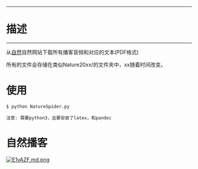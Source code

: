-------------
# 描述 #
-------------
从[自然](https://www.nature.com/)自然网站下载所有播客音频和对应的文本(PDF格式)

所有的文件会存储在类似Nature20xx/的文件夹中，xx随着时间改变。

# 使用 #
	$ python NatureSpider.py

	注意: 需要python3，且要安装了latex，和pandoc

# 自然播客 #
[![E1vAZF.md.png](https://s2.ax1x.com/2019/04/29/E1vAZF.md.png)](https://imgchr.com/i/E1vAZF)

